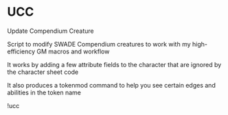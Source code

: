# UCC
Update Compendium Creature

 Script to modify SWADE Compendium creatures to work with my high-efficiency GM macros and workflow

 It works by adding a few attribute fields to the character that are ignored by the character sheet code

 It also produces a tokenmod command to help you see certain edges and abilities in the token name

 !ucc   

